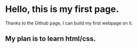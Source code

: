 # Hello, this is my first page.

Thanks to the Github page, I can build my first webpage on it.

## My plan is to learn html/css.